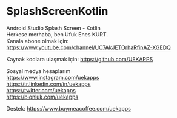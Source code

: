 # SplashScreenKotlin
 Android Studio Splash Screen - Kotlin  
 Herkese merhaba, ben Ufuk Enes KURT.  
 Kanala abone olmak için: https://www.youtube.com/channel/UC7AkJETOrhaRfinAZ-XGEDQ  
  
 Kaynak kodlara ulaşmak için: https://github.com/UEKAPPS  
  
Sosyal medya hesaplarım  
https://www.instagram.com/uekapps  
https://tr.linkedin.com/in/uekapps  
https://twitter.com/uekapps  
https://bionluk.com/uekapps  
   
 Destek: https://www.buymeacoffee.com/uekapps
